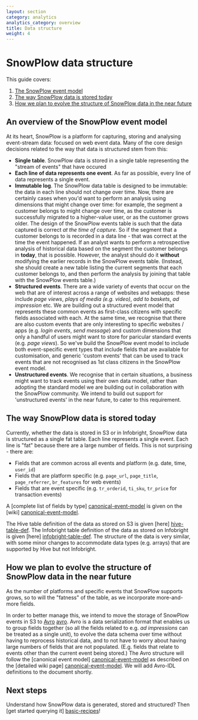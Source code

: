 ```yaml
---
layout: section
category: analytics
analytics_category: overview
title: Data structure
weight: 4
---
```


# SnowPlow data structure

This guide covers:

1. [The SnowPlow event model](#event-model)
2. [The way SnowPlow data is stored today](#stored-today)
3. [How we plan to evolve the structure of SnowPlow data in the near future](#evolve)


<h2><a name="event-model">An overview of the SnowPlow event model</a></h2>

At its heart, SnowPlow is a platform for capturing, storing and analysing event-stream data: focused on web event data. Many of the core design decisions related to the way that data is structured stem from this:

* **Single table**. SnowPlow data is stored in a single table representing the "stream of events" that have occured
* **Each line of data represents one event**. As far as possible, every line of data represents a single event. 
* **Immutable log**. The SnowPlow data table is designed to be immutable: the data in each line should not change over time. Now, there are certainly cases when you'd want to perform an analysis using dimensions that might change over time: for example, the segment a customer belongs to might change over time, as the customer is successfully migrated to a higher-value user, or as the customer grows older. The design of the SnowPlow events table is such that the data captured is correct _at the time of capture_. So if the segment that a customer belongs to is recorded in a data line - that was correct at the time the event happened. If an analyst wants to perform a retrospective analysis of historical data based on the segment the customer belongs in **today**, that is possible. However, the analyst should do it **without** modifying the earlier records in the SnowPlow events table. (Instead, she should create a new table listing the current segments that each customer belongs to, and then perform the analysis by joining that table with the SnowPlow events table.)
* **Structured events**. There are a wide variety of events that occur on the web that are of interest across a range of websites and webapps: these include _page views_, _plays of media (e.g. video)_, _add to baskets_, _ad impression_ etc. We are building out a structured event model that represents these common events as first-class citizens with specific fields associated with each. At the same time, we recognise that there are also custom events that are only interesting to specific websites / apps (e.g. _login events_, _send message_) and custom dimensions that only a handful of users might want to store for paricular standard events (e.g. _page views_). So we've build the SnowPlow event model to include both event-specific event types that include fields that are available for customisation, and generic 'custom events' that can be used to track events that are not recognised as 1st class citizens in the SnowPlow event model.
* **Unstructured events**. We recognise that in certain situations, a business might want to track events using their own data model, rather than adopting the standard model we are building out in collaboration with the SnowPlow community. We intend to build out support for 'unstructured events' in the near future, to cater to this requirement.

<h2><a name="stored-today">The way SnowPlow data is stored today</a></h2>

Currently, whether the data is stored in S3 or in Infobright, SnowPlow data is structured as a single fat table. Each line represents a single event. Each line is "fat" because there are a large number of fields. This is not surprising - there are:

* Fields that are common across all events and platform (e.g. date, time, `user_id`)
* Fields that are platform specific (e.g. `page_url`, `page_title`, `page_referrer`, `br_features` for web events)
* Fields that are event specific (e.g. `tr_orderid`, `ti_sku`, `tr_price` for transaction events)

A [complete list of fields by type] [canonical-event-model] is given on the [wiki] [canonical-event-model].

The Hive table definition of the data as stored on S3 is given [here] [hive-table-def]. The Infobright table definition of the data as stored on Infobright is given [here] [infobright-table-def]. The structure of the data is very similar, with some minor changes to accommodate data types (e.g. arrays) that are supported by Hive but not Infobright.

<h2><a name="evolve">How we plan to evolve the structure of SnowPlow data in the near future</a></h2>

As the number of platforms and specific events that SnowPlow supports grows, so to will the "fatness" of the table, as we incorporate more-and-more fields.

In order to better manage this, we intend to move the storage of SnowPlow events in S3 to [Avro] [avro]. Avro is a data serialization format that enables us to group fields together (so all the fields related to e.g. _ad impressions_ can be treated as a single unit), to evolve the data schema over time without having to reprocess historical data, and to not have to worry about having large numbers of fields that are not populated. (E.g. fields that relate to events other than the current event being stored.) The Avro structure will follow the [canonical event model] [canonical-event-model] as described on the [detailed wiki page] [canonical-event-model]. We will add Avro-IDL definitions to the document shortly.

## Next steps

Understand how SnowPlow data is generated, stored and structured? Then [get started querying it] [basic-recipes]!

[basic-recipes]: basic-recipes.html
[canonical-event-model]: https://github.com/snowplow/snowplow/wiki/canonical-event-model#wiki-web
[hive-table-def]: https://github.com/snowplow/snowplow/blob/master/4-storage/hive-storage/hive-format-table-def.q
[infobright-table-def]: https://github.com/snowplow/snowplow/blob/master/4-storage/infobright-storage/sql/table-def.sql
[avro]: http://avro.apache.org/